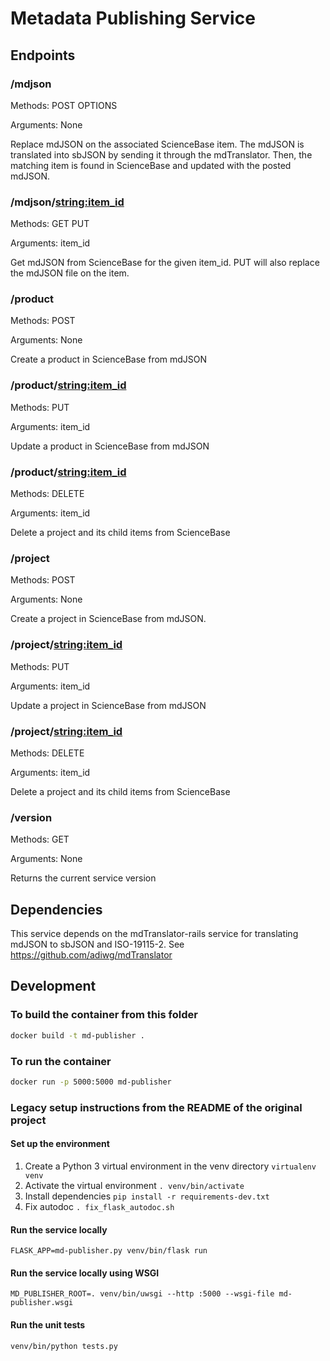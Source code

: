 # Metadata Publishing Service

## Endpoints

### /mdjson
Methods: POST OPTIONS

Arguments: None

Replace mdJSON on the associated ScienceBase item. The mdJSON is translated into sbJSON by sending
it through the mdTranslator. Then, the matching item is found in ScienceBase and updated with the
posted mdJSON.

### /mdjson/<string:item_id>
Methods: GET PUT 

Arguments: item_id

Get mdJSON from ScienceBase for the given item_id. PUT will also replace the mdJSON file on the item.

### /product
Methods: POST 

Arguments: None

Create a product in ScienceBase from mdJSON

### /product/<string:item_id>
Methods: PUT

Arguments: item_id

Update a product in ScienceBase from mdJSON

### /product/<string:item_id>
Methods: DELETE

Arguments: item_id

Delete a project and its child items from ScienceBase

### /project
Methods: POST

Arguments: None

Create a project in ScienceBase from mdJSON.

### /project/<string:item_id>
Methods: PUT

Arguments: item_id

Update a project in ScienceBase from mdJSON

### /project/<string:item_id>
Methods: DELETE

Arguments: item_id

Delete a project and its child items from ScienceBase

### /version
Methods: GET

Arguments: None

Returns the current service version

## Dependencies

This service depends on the mdTranslator-rails service for translating mdJSON to sbJSON and
ISO-19115-2. See https://github.com/adiwg/mdTranslator

## Development

### To build the container from this folder
```bash
docker build -t md-publisher .
```

### To run the container
```bash
docker run -p 5000:5000 md-publisher
```

### Legacy setup instructions from the README of the original project

#### Set up the environment
1. Create a Python 3 virtual environment in the venv directory `virtualenv venv`
2. Activate the virtual environment `. venv/bin/activate`
3. Install dependencies `pip install -r requirements-dev.txt`
4. Fix autodoc `. fix_flask_autodoc.sh`

#### Run the service locally
`FLASK_APP=md-publisher.py venv/bin/flask run`

#### Run the service locally using WSGI
`MD_PUBLISHER_ROOT=. venv/bin/uwsgi --http :5000 --wsgi-file md-publisher.wsgi`

#### Run the unit tests
`venv/bin/python tests.py`
